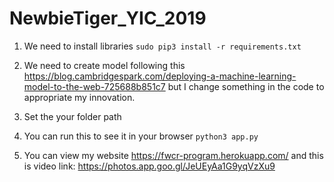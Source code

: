 # NewbieTiger_YIC_2019
1. We need to install libraries 
```sudo pip3 install -r requirements.txt```

2. We need to create model following this https://blog.cambridgespark.com/deploying-a-machine-learning-model-to-the-web-725688b851c7 but I change something in the code to appropriate my innovation. 

3. Set the your folder path

4. You can run this to see it in your browser
```python3 app.py```

5. You can view my website https://fwcr-program.herokuapp.com/ and this is video link: https://photos.app.goo.gl/JeUEyAa1G9yqVzXu9
